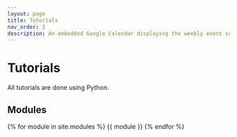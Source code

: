 ```yaml
---
layout: page
title: Tutorials
nav_order: 2
description: An embedded Google Calendar displaying the weekly event schedule.
---
```


# Tutorials

All tutorials are done using Python. 

## Modules

{% for module in site.modules %}
{{ module }}
{% endfor %}
